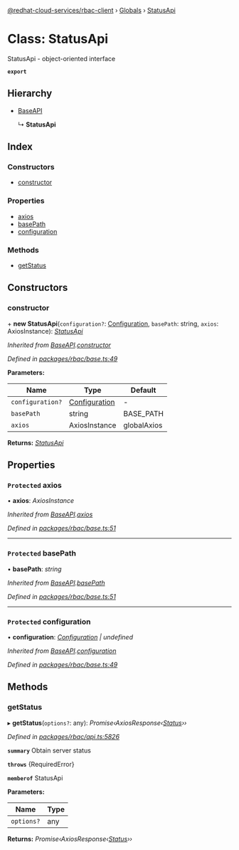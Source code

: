 [@redhat-cloud-services/rbac-client](../README.md) › [Globals](../globals.md) › [StatusApi](statusapi.md)

# Class: StatusApi

StatusApi - object-oriented interface

**`export`** 

## Hierarchy

* [BaseAPI](baseapi.md)

  ↳ **StatusApi**

## Index

### Constructors

* [constructor](statusapi.md#constructor)

### Properties

* [axios](statusapi.md#protected-axios)
* [basePath](statusapi.md#protected-basepath)
* [configuration](statusapi.md#protected-configuration)

### Methods

* [getStatus](statusapi.md#getstatus)

## Constructors

###  constructor

\+ **new StatusApi**(`configuration?`: [Configuration](configuration.md), `basePath`: string, `axios`: AxiosInstance): *[StatusApi](statusapi.md)*

*Inherited from [BaseAPI](baseapi.md).[constructor](baseapi.md#constructor)*

*Defined in [packages/rbac/base.ts:49](https://github.com/RedHatInsights/javascript-clients/blob/master/packages/rbac/base.ts#L49)*

**Parameters:**

Name | Type | Default |
------ | ------ | ------ |
`configuration?` | [Configuration](configuration.md) | - |
`basePath` | string | BASE_PATH |
`axios` | AxiosInstance | globalAxios |

**Returns:** *[StatusApi](statusapi.md)*

## Properties

### `Protected` axios

• **axios**: *AxiosInstance*

*Inherited from [BaseAPI](baseapi.md).[axios](baseapi.md#protected-axios)*

*Defined in [packages/rbac/base.ts:51](https://github.com/RedHatInsights/javascript-clients/blob/master/packages/rbac/base.ts#L51)*

___

### `Protected` basePath

• **basePath**: *string*

*Inherited from [BaseAPI](baseapi.md).[basePath](baseapi.md#protected-basepath)*

*Defined in [packages/rbac/base.ts:51](https://github.com/RedHatInsights/javascript-clients/blob/master/packages/rbac/base.ts#L51)*

___

### `Protected` configuration

• **configuration**: *[Configuration](configuration.md) | undefined*

*Inherited from [BaseAPI](baseapi.md).[configuration](baseapi.md#protected-configuration)*

*Defined in [packages/rbac/base.ts:49](https://github.com/RedHatInsights/javascript-clients/blob/master/packages/rbac/base.ts#L49)*

## Methods

###  getStatus

▸ **getStatus**(`options?`: any): *Promise‹AxiosResponse‹[Status](../interfaces/status.md)››*

*Defined in [packages/rbac/api.ts:5826](https://github.com/RedHatInsights/javascript-clients/blob/master/packages/rbac/api.ts#L5826)*

**`summary`** Obtain server status

**`throws`** {RequiredError}

**`memberof`** StatusApi

**Parameters:**

Name | Type |
------ | ------ |
`options?` | any |

**Returns:** *Promise‹AxiosResponse‹[Status](../interfaces/status.md)››*
